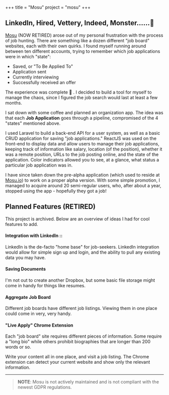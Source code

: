 +++
title = "Mosu"
project = "mosu"
+++

## LinkedIn, Hired, Vettery, Indeed, Monster......:no_good:

[Mosu](https://mosu.io) (NOW RETIRED) arose out of my personal frustration with the process of job hunting. There are something like a dozen different "job board" websites, each with their own quirks. I found myself running around between ten different accounts, trying to remember which job applications were in which "state":

- Saved, or "To Be Applied To"
- Application sent
- Currently interviewing
- Successfully received an offer

The experience was complete :poop: . I decided to build a tool for myself to manage the chaos, since I figured the job search would last at least a few months.

I sat down with some coffee and planned an organization app. The idea was that each **Job Application** goes through a pipeline, compromised of the 4 "states" mentioned above. 

I used Laravel to build a back-end API for a user system, as well as a basic CRUD application for saving "job applications." ReactJS was used on the front-end to display data and allow users to manage their job applications, keeping track of information like salary, location (of the position), whether it was a remote position, URLs to the job posting online, and the state of the application. Color indicators allowed you to see, at a glance, what status a particular job application was in.

I have since taken down the pre-alpha application (which used to reside at [Mosu.io](https://mosu.io)) to work on a proper alpha version. With some simple promotion, I managed to acquire around 20 semi-regular users, who, after about a year, stopped using the app - hopefully they got a job! 

## Planned Features (RETIRED)

This project is archived. Below are an overview of ideas I had for cool features to add.

#### Integration with LinkedIn ::

LinkedIn is the de-facto "home base" for job-seekers. LinkedIn integration would allow for simple sign up and login, and the ability to pull any existing data you may have.

#### Saving Documents

I'm not out to create another Dropbox, but some basic file storage might come in handy for things like resumes.

#### Aggregate Job Board

Different job boards have different job listings. Viewing them in one place could come in very, very handy.

#### "Live Apply" Chrome Extension

Each "job board" site requires different pieces of information. Some require a "long bio" while others prohibit biographies that are longer than 200 words or so.

Write your content all in one place, and visit a job listing. The Chrome extension can detect your current website and show only the relevant information.

---

> **NOTE**: Mosu is not actively maintained and is not compliant with the newest GDPR regulations.
